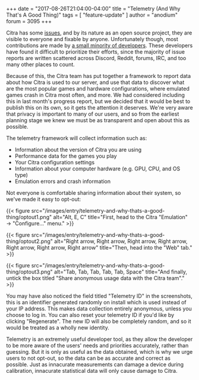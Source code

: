 +++
date = "2017-08-26T21:04:00-04:00"
title = "Telemetry (And Why That's A Good Thing)"
tags = [ "feature-update" ]
author = "anodium"
forum = 3095
+++

Citra has some [issues](https://github.com/citra-emu/citra/issues), and by its
nature as an open source project, they are visible to everyone and fixable by
anyone. Unfortunately though, most contributions are made by
[a small minority of developers](https://github.com/citra-emu/citra/graphs/contributors).
These developers have found it difficult to prioritize their efforts, since the
majority of issue reports are written scattered across Discord, Reddit, forums,
IRC, and too many other places to count.

Because of this, the Citra team has put together a framework to report data about
how Citra is used to our server, and use that data to discover what are the most
popular games and hardware configurations, where emulated games crash in Citra
most often, and more. We had considered including this in last month's progress
report, but we decided that it would be best to publish this on its own, so it
gets the attention it deserves. We're very aware that privacy is important to
many of our users, and so from the earliest planning stage we knew we must be as
transparent and open about this as possible.

The telemetry framework will collect information such as:

 * Information about the version of Citra you are using
 * Performance data for the games you play
 * Your Citra configuration settings
 * Information about your computer hardware (e.g. GPU, CPU, and OS type)
 * Emulation errors and crash information

Not everyone is comfortable sharing information about their system, so we've made it easy to opt-out:


{{< figure src="/images/entry/telemetry-and-why-thats-a-good-thing/optout1.png" 
    alt="Alt, E, C"
    title="First, head to the Citra \"Emulation\" → \"Configure...\" menu." >}}

{{< figure src="/images/entry/telemetry-and-why-thats-a-good-thing/optout2.png" 
    alt="Right arrow, Right arrow, Right arrow, Right arrow, Right arrow, Right arrow, Right arrow"
    title="Then, head into the \"Web\" tab." >}}

{{< figure src="/images/entry/telemetry-and-why-thats-a-good-thing/optout3.png" 
    alt="Tab, Tab, Tab, Tab, Tab, Space"
    title="And finally, untick the box titled \"Share anonymous usage data with the Citra team\"." >}}

You may have also noticed the field titled "Telemetry ID" in the screenshots, this
is an identifier generated randomly on install which is used instead of your IP
address. This makes data collection entirely anonymous, unless you choose to log in.
You can also reset your telemetry ID if you'd like by clicking "Regenerate". The
new ID will also be completely random, and so it would be treated as a wholly new
identity.

Telemetry is an extremely useful developer tool, as they allow the developer to
be more aware of the users' needs and priorities accurately, rather than guessing.
But it is only as useful as the data obtained, which is why we urge users to not
opt-out, so the data can be as accurate and correct as possible. Just as innacurate
measurements can damage a device during calibration, innacurate statistical data
will only cause damage to Citra.
